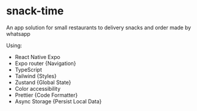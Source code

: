 # snack-time

An app solution for small restaurants to delivery snacks and order made by whatsapp

Using:

-   React Native Expo
-   Expo router {Navigation}
-   TypeScript
-   Tailwind {Styles}
-   Zustand {Global State}
-   Color accessibility
-   Prettier {Code Formatter}
-   Async Storage {Persist Local Data}
